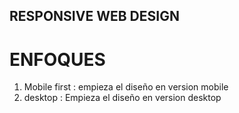 ## RESPONSIVE WEB DESIGN

# ENFOQUES

1. Mobile first : empieza el diseño en version mobile
2. desktop : Empieza el diseño en version desktop